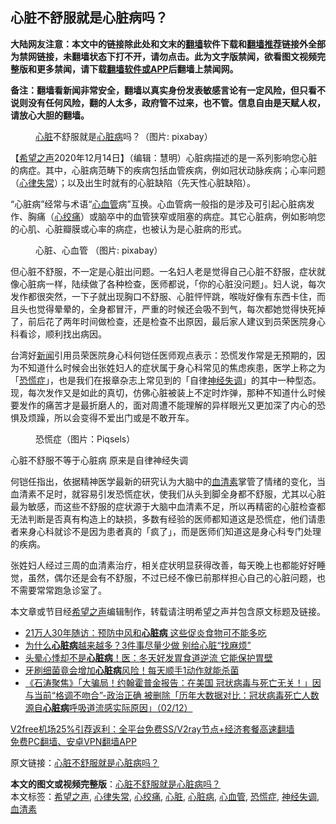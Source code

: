  <h2>心脏不舒服就是心脏病吗？</h2> <p class="notice"><b>大陆网友注意：本文中的链接除此处和文末的<a href="https://github.com/bannedbook/fanqiang" >翻墙</a>软件下载和<a href="https://github.com/killgcd/justmysocks/blob/master/README.md">翻墙推荐</a>链接外全部为禁网链接，未翻墙状态下打不开，请勿点击。此为文字版禁闻，欲看图文视频完整版和更多禁闻，请下载<a href="https://github.com/bannedbook/fanqiang">翻墙软件或APP</a>后翻墙上禁闻网。</p><p>备注：翻墙看新闻非常安全，翻墙以真实身份发表敏感言论有一定风险，但只看不说则没有任何风险，翻的人太多，政府管不过来，也不管。信息自由是天赋人权，请放心大胆的翻墙。</b></p>  <div class="entry"> <figure><figcaption><a href="https://www.bannedbook.org/bnews/tag/%E5%BF%83%E8%84%8F/" class="st_tag internal_tag" rel="tag" title="标签 心脏 下的日志">心脏</a>不舒服就是<a href="https://www.bannedbook.org/bnews/tag/%e5%bf%83%e8%84%8f%e7%97%85/" class="st_tag internal_tag" rel="tag" title="标签 心脏病 下的日志">心脏病</a>吗？（图片: pixabay）</figcaption></figure> <p>【<span class='wp_keywordlink_affiliate'><a href="https://www.soundofhope.org" title="希望之声" target="_blank">希望之声</a></span>2020年12月14日】（编辑：慧明）心脏病描述的是一系列影响您心脏的病症。其中，心脏病范畴下的疾病包括血管疾病，例如冠状动脉疾病；心率问题（<a href="https://www.bannedbook.org/bnews/tag/%e5%bf%83%e5%be%8b%e5%a4%b1%e5%b8%b8/" class="st_tag internal_tag" rel="tag" title="标签 心律失常 下的日志">心律失常</a>）；以及出生时就有的心脏缺陷（先天性心脏缺陷）。</p> <p>“心脏病”经常与术语“<a href="https://www.bannedbook.org/bnews/tag/%E5%BF%83%E8%A1%80%E7%AE%A1/" class="st_tag internal_tag" rel="tag" title="标签 心血管 下的日志">心血管</a>病”互换。心血管病一般指的是涉及可引起心脏病发作、胸痛（<a href="https://www.bannedbook.org/bnews/tag/%e5%bf%83%e7%bb%9e%e7%97%9b/" class="st_tag internal_tag" rel="tag" title="标签 心绞痛 下的日志">心绞痛</a>）或脑卒中的血管狭窄或阻塞的病症。其它心脏病，例如影响您的心肌、心脏瓣膜或心率的病症，也被认为是心脏病的形式。</p> <figure><figcaption>心脏、心血管  （图片: pixabay）</figcaption></figure> <p>但心脏不舒服，不一定是心脏出问题。一名妇人老是觉得自己心脏不舒服，症状就像心脏病一样，陆续做了各种检查，医师都说，「你的心脏没问题」。妇人说，每次发作都很突然，一下子就出现胸口不舒服、心脏怦怦跳，喉咙好像有东西卡住，而且头也觉得晕晕的，全身都冒汗，严重的时候还会吸不到气，每次都她觉得快死掉了，前后花了两年时间做检查，还是检查不出原因，最后家人建议到员荣医院身心科看诊，顺利找出病因。</p>  <p>台湾好<span class='wp_keywordlink_affiliate'><a href="https://www.bannedbook.org/" title="新闻">新闻</a></span>引用员荣医院身心科何铠任医师观点表示：恐慌发作常是无预期的，因为不知道什么时候会出张姓妇人的症状属于身心科常见的焦虑疾患，医学上称之为「<a href="https://www.bannedbook.org/bnews/tag/%E6%81%90%E6%85%8C%E7%97%87/" class="st_tag internal_tag" rel="tag" title="标签 恐慌症 下的日志">恐慌症</a>」，也是我们在报章杂志上常见到的「自律<a href="https://www.bannedbook.org/bnews/tag/%E7%A5%9E%E7%BB%8F%E5%A4%B1%E8%B0%83/" class="st_tag internal_tag" rel="tag" title="标签 神经失调 下的日志">神经失调</a>」的其中一种型态。现，每次发作又是如此的真切，仿佛心脏被装上不定时炸弹，那种不知道什么时候要发作的痛苦才是最折磨人的，面对周遭不能理解的异样眼光又更加深了内心的恐惧及烦躁，所以会变得不爱出门或是不敢开车。</p> <figure><figcaption>恐慌症（图片：Piqsels）</figcaption></figure> <p>心脏不舒服不等于心脏病 原来是自律神经失调</p> <p>何铠任指出，依据精神医学最新的研究认为大脑中的<a href="https://www.bannedbook.org/bnews/tag/%E8%A1%80%E6%B8%85%E7%B4%A0/" class="st_tag internal_tag" rel="tag" title="标签 血清素 下的日志">血清素</a>掌管了情绪的变化，当血清素不足时，就容易引发恐慌症状，使我们从头到脚全身都不舒服，尤其以心脏最为敏感，而这些不舒服的症状源于大脑中血清素不足，所以再精密的心脏检查都无法判断是否真有构造上的缺损，多数有经验的医师都知道这是恐慌症，他们请患者来身心科就诊不是因为患者真的「疯了」，而是医师们知道这是身心科专门处理的疾病。</p>  <p>张姓妇人经过三周的血清素治疗，相关症状明显获得改善，每天晚上也都能好好睡觉，虽然，偶尔还是会有不舒服，不过已经不像已前那样担心自己的心脏问题，也不需要常常跑急诊室了。</p> <p>本文章或节目经<a href="https://www.bannedbook.org/bnews/tag/%e5%b8%8c%e6%9c%9b%e4%b9%8b%e5%a3%b0/" class="st_tag internal_tag" rel="tag" title="标签 希望之声 下的日志">希望之声</a>编辑制作，转载请注明希望之声并包含原文标题及链接。</p> <ul class='op-related-articles' title='相关阅读'> <li><a href='https://www.bannedbook.org/bnews/health/20201212/1446255.html' target='_blank'>21万人30年随访：预防中风和<b>心脏病</b> 这些促炎食物可不能多吃</a></li> <li><a href='https://www.bannedbook.org/bnews/health/20201211/1445588.html' target='_blank'>为什么<b>心脏病</b>越来越多？3件事尽量少做 别给心脏“找麻烦”</a></li> <li><a href='https://www.bannedbook.org/bnews/health/20201208/1444036.html' target='_blank'>头晕心悸却不是<b>心脏病</b>！医：冬天好发胃食道逆流 它能保护胃壁</a></li> <li><a href='https://www.bannedbook.org/bnews/health/20201207/1443455.html' target='_blank'>牙刷细菌竟会增加<b>心脏病</b>风险！每天顺手1动作就能杀菌</a></li> <li><a href='https://www.bannedbook.org/bnews/bannedvideo/20201203/1441077.html' target='_blank'>《石涛聚焦》「大骗局！约翰霍普金报告：在美国 冠状病毒与死亡无关！」因与当前“格调不吻合”-政治正确 被删除「历年大数据对比：冠状病毒死亡人数源自<b>心脏病</b>呼吸道流感实际原因」（02/12）</a></li> </ul> <p class="texttj"> <a href="https://github.com/bannedbook/fanqiang/wiki/V2ray%E6%9C%BA%E5%9C%BA" target="_blank">V2free机场25%引荐返利：全平台免费SS/V2ray节点+经济套餐高速翻墙</a><br/> <a href="https://github.com/bannedbook/fanqiang/wiki/%E7%A6%81%E9%97%BB%E7%BD%91%E5%AE%89%E5%8D%93%E7%BF%BB%E5%A2%99%E6%96%B0%E9%97%BBAPP" target="_blank">免费PC翻墙、安卓VPN翻墙APP</a></p><p>原文链接：<a class="src_link"  href="https://www.soundofhope.org/post/372253" target="_blank">心脏不舒服就是心脏病吗？</a></p> <a name='sharetosocial'></a>       <div><b>本文的图文或视频完整版</b>：<a href='https://www.bannedbook.org/bnews/comments/20201215/1447837.html'>心脏不舒服就是心脏病吗？</a></div>  </div><!--END ENTRY--> <div class="postfooter"> <div>本文标签：<a href="https://www.bannedbook.org/bnews/tag/%e5%b8%8c%e6%9c%9b%e4%b9%8b%e5%a3%b0/" rel="tag">希望之声</a>, <a href="https://www.bannedbook.org/bnews/tag/%e5%bf%83%e5%be%8b%e5%a4%b1%e5%b8%b8/" rel="tag">心律失常</a>, <a href="https://www.bannedbook.org/bnews/tag/%e5%bf%83%e7%bb%9e%e7%97%9b/" rel="tag">心绞痛</a>, <a href="https://www.bannedbook.org/bnews/tag/%E5%BF%83%E8%84%8F/" rel="tag">心脏</a>, <a href="https://www.bannedbook.org/bnews/tag/%e5%bf%83%e8%84%8f%e7%97%85/" rel="tag">心脏病</a>, <a href="https://www.bannedbook.org/bnews/tag/%E5%BF%83%E8%A1%80%E7%AE%A1/" rel="tag">心血管</a>, <a href="https://www.bannedbook.org/bnews/tag/%E6%81%90%E6%85%8C%E7%97%87/" rel="tag">恐慌症</a>, <a href="https://www.bannedbook.org/bnews/tag/%E7%A5%9E%E7%BB%8F%E5%A4%B1%E8%B0%83/" rel="tag">神经失调</a>, <a href="https://www.bannedbook.org/bnews/tag/%E8%A1%80%E6%B8%85%E7%B4%A0/" rel="tag">血清素</a></div>  </div><!--END POSTFOOTER--> 